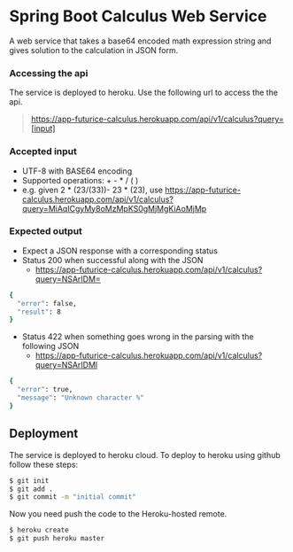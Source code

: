 # Spring Boot Calculus Web Service
A web service that takes a base64 encoded math expression string and gives solution to the calculation in JSON form.

### Accessing the api
The service is deployed to heroku.  Use the following url to access the the api.
  > https://app-futurice-calculus.herokuapp.com/api/v1/calculus?query=[input]
  
### Accepted input
  - UTF-8 with BASE64 encoding
  - Supported operations: + - * / ( )
  - e.g. given 2 * (23/(33))- 23 * (23), use https://app-futurice-calculus.herokuapp.com/api/v1/calculus?query=MiAqICgyMy8oMzMpKS0gMjMgKiAoMjMp
 
### Expected output
  - Expect a JSON response with a corresponding status
  - Status 200 when successful along with the JSON 
    - https://app-futurice-calculus.herokuapp.com/api/v1/calculus?query=NSArIDM=
  ```sh
  {
    "error": false,
    "result": 8
  }
  ```
  - Status 422 when something goes wrong in the parsing with the following JSON
    - https://app-futurice-calculus.herokuapp.com/api/v1/calculus?query=NSArIDMl
  ```sh
  {
    "error": true,
    "message": "Unknown character %"
  }
  ```
  
## Deployment
The service is deployed to heroku cloud.  To deploy to heroku using github follow these steps:
```sh
$ git init
$ git add .
$ git commit -m "initial commit"
```
Now you need push the code to the Heroku-hosted remote.
```sh
$ heroku create
$ git push heroku master
```
